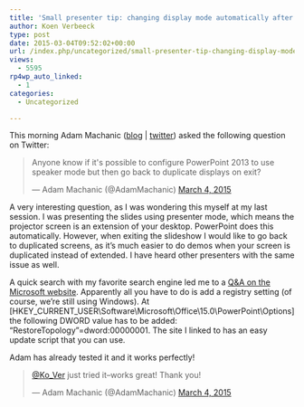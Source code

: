 ```yaml
---
title: 'Small presenter tip: changing display mode automatically after presenter view'
author: Koen Verbeeck
type: post
date: 2015-03-04T09:52:02+00:00
url: /index.php/uncategorized/small-presenter-tip-changing-display-mode-automatically-after-presenter-view/
views:
  - 5595
rp4wp_auto_linked:
  - 1
categories:
  - Uncategorized

---
```

This morning Adam Machanic ([blog][1] | [twitter][2]) asked the following question on Twitter:

<blockquote class="twitter-tweet" lang="en">
  <p>
    Anyone know if it's possible to configure PowerPoint 2013 to use speaker mode but then go back to duplicate displays on exit?
  </p>
  
  <p>
    &mdash; Adam Machanic (@AdamMachanic) <a href="https://twitter.com/AdamMachanic/status/573043480563462145">March 4, 2015</a>
  </p>
</blockquote>

A very interesting question, as I was wondering this myself at my last session. I was presenting the slides using presenter mode, which means the projector screen is an extension of your desktop. PowerPoint does this automatically. However, when exiting the slideshow I would like to go back to duplicated screens, as it&#8217;s much easier to do demos when your screen is duplicated instead of extended. I have heard other presenters with the same issue as well.

A quick search with my favorite search engine led me to a [Q&A on the Microsoft website][3]. Apparently all you have to do is add a registry setting (of course, we&#8217;re still using Windows). At [HKEY\_CURRENT\_USER\Software\Microsoft\Office\15.0\PowerPoint\Options] the following DWORD value has to be added: &#8220;RestoreTopology&#8221;=dword:00000001. The site I linked to has an easy update script that you can use.

Adam has already tested it and it works perfectly!

<blockquote class="twitter-tweet" lang="en">
  <p>
    <a href="https://twitter.com/Ko_Ver">@Ko_Ver</a> just tried it&#8211;works great! Thank you!
  </p>
  
  <p>
    &mdash; Adam Machanic (@AdamMachanic) <a href="https://twitter.com/AdamMachanic/status/573045360094015488">March 4, 2015</a>
  </p>
</blockquote>

 [1]: http://sqlblog.com/blogs/adam_machanic/
 [2]: https://twitter.com/AdamMachanic
 [3]: http://answers.microsoft.com/en-us/office/forum/office_2013_release-powerpoint/powerpoint-2013-changes-display-setup/3ca470a0-d896-4577-b724-a360b6bf1c4e